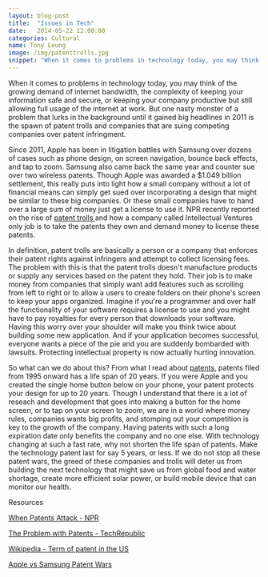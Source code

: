 ```yaml
---
layout: blog-post
title:  "Issues in Tech"
date:   2014-05-22 12:00:00
categories: Cultural
name: Tony Leung
image: /img/patenttrolls.jpg 
snippet: "When it comes to problems in technology today, you may think of the growing demand of internet bandwidth, the complexity of keeping your information safe and secure, or keeping your company productive but still allowing full usage of the internet at work.  But one nasty monster of a problem that lurks in the background until it gained big headlines in 2011 is the spawn of patent trolls and companies that are suing competing companies over patent infringment.  "
---
```


When it comes to problems in technology today, you may think of the growing demand of internet bandwidth, the complexity of keeping your information safe and secure, or keeping your company productive but still allowing full usage of the internet at work.  But one nasty monster of a problem that lurks in the background until it gained big headlines in 2011 is the spawn of patent trolls and companies that are suing competing companies over patent infringment.  

Since 2011, Apple has been in litigation battles with Samsung over dozens of cases such as phone design, on screen navigation, bounce back effects, and tap to zoom.  Samsung also came back the same year and counter sue over two wireless patents.  Though Apple was awarded a $1.049 billion settlement, this really puts into light how a small company without a lot of financial means can simply get sued over incorporating a design that might be similar to these big companies.  Or these small companies have to hand over a large sum of money just get a license to use it.   NPR recently reported on the rise of [patent trolls ](http://www.npr.org/blogs/money/2011/07/26/138576167/when-patents-attack)and how a company called Intellectual Ventures only job is to take the patents they own and demand money to license these patents.  

In definition, patent trolls are basically a person or a company that enforces their patent rights against infringers and attempt to collect licensing fees.  The problem with this is that the patent trolls doesn't manufacture products or supply any services based on the patent they hold.   Their job is to make money from companies that simply want add features such as scrolling from left to right or to allow a users to create folders on their phone's screen to keep your apps organized.   Imagine if you're a programmer and over half the functionality of your software requires a license to use and you might have to pay royalties for every person that downloads your software.   Having this worry over your shoulder will make you think twice about building some new application. And if your application becomes successful, everyone wants a piece of the pie and you are suddenly bombarded with lawsuits.   Protecting intellectual property is now actually hurting innovation.

So what can we do about this? From what I read about [patents](http://en.wikipedia.org/wiki/Term_of_patent_in_the_United_States), patents filed from 1995 onward has a life span of 20 years.  If you were Apple and you created the single home button below on your phone, your patent protects your design for up to 20 years.   Though I understand that there is a lot of reseach and development that goes into making a button for the home screen, or to tap on your screen to zoom, we are in a world where money rules, companies wants big profits, and stomping out your competition is key to the growth of the company.    Having patents with such a long expiration date only benefits the company and no one else.    With technology changing at such a fast rate, why not shorten the life span of patents.  Make the technology patent last for say 5 years, or less.  If we do not stop all these patent wars, the greed of these companies and trolls will deter us from building the next technology that might save us from global food and water shortage, create more efficient solar power, or build mobile device that can monitor our health.

Resources

[When Patents Attack - NPR](http://www.npr.org/blogs/money/2011/07/26/138576167/when-patents-attack)

[The Problem with Patents - TechRepublic](http://www.techrepublic.com/blog/tech-decision-maker/the-problem-with-patents/)

[Wikipedia - Term of patent in the US](http://en.wikipedia.org/wiki/Term_of_patent_in_the_United_States)

[Apple vs Samsung Patent Wars](http://en.wikipedia.org/wiki/Apple_Inc._v._Samsung_Electronics_Co.,_Ltd.)

